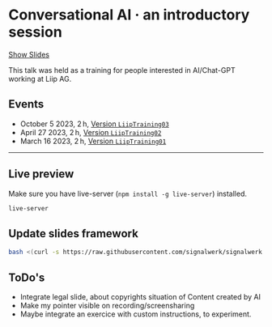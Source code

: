 # Conversational AI · an introductory session

[Show Slides](https://signalwerk.github.io/talk.conversational-ai-intro/)

This talk was held as a training for people interested in AI/Chat-GPT working at Liip AG.

## Events

- October 5 2023, 2 h, [Version `LiipTraining03`](https://github.com/signalwerk/talk.conversational-ai-intro/tree/LiipTraining03)
- April 27 2023, 2 h, [Version `LiipTraining02`](https://github.com/signalwerk/talk.conversational-ai-intro/tree/LiipTraining02)
- March 16 2023, 2 h, [Version `LiipTraining01`](https://github.com/signalwerk/talk.conversational-ai-intro/tree/LiipTraining01)

---

## Live preview

Make sure you have live-server (`npm install -g live-server`) installed.

```sh
live-server
```

## Update slides framework

```sh
bash <(curl -s https://raw.githubusercontent.com/signalwerk/signalwerk.slides.md/main/update.sh)
```

## ToDo's

- Integrate legal slide, about copyrights situation of Content created by AI
- Make my pointer visible on recording/screensharing
- Maybe integrate an exercice with custom instructions, to experiment.
